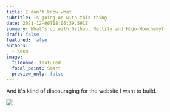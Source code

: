 ```yaml
---
title: I don't know what
subtitle: Is going on with this thing
date: 2021-12-06T18:05:39.591Z
summary: What's up with Github, Netlify and Hugo-Wowchemy?
draft: false
featured: false
authors:
  - Keen
image:
  filename: featured
  focal_point: Smart
  preview_only: false
---
```

And it's kiind of discouraging for the website I want to build.

![](edu1.png)